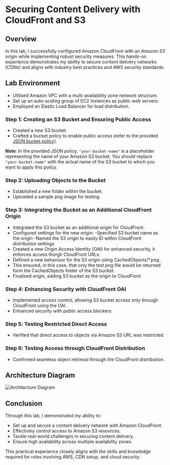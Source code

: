 # Securing Content Delivery with CloudFront and S3

## Overview
In this lab, I successfully configured Amazon CloudFront with an Amazon S3 origin while implementing robust security measures. This hands-on experience demonstrates my ability to secure content delivery networks (CDNs) and aligns with industry best practices and AWS security standards.

## Lab Environment
- Utilised Amazon VPC with a multi-availability zone network structure.
- Set up an auto-scaling group of EC2 instances as public web servers.
- Employed an Elastic Load Balancer for load distribution.


### Step 1: Creating an S3 Bucket and Ensuring Public Access
- Created a new S3 bucket.
- Crafted a bucket policy to enable public access (refer to the provided [JSON bucket policy](https://github.com/your-repository/bucket-policy.json)).

**Note**: In the provided JSON policy, `"your-bucket-name"` is a placeholder representing the name of your Amazon S3 bucket. You should replace `"your-bucket-name"` with the actual name of the S3 bucket to which you want to apply this policy.


### Step 2: Uploading Objects to the Bucket
- Established a new folder within the bucket.
- Uploaded a sample png image for testing.

### Step 3: Integrating the Bucket as an Additional CloudFront Origin
- Integrated the S3 bucket as an additional origin for CloudFront.
- Configured settings for the new origin:
	-Specified S3 bucket name as the origin
	-Named the S3 origin to easily ID within CloudFront distribution settings
- Created a new Origin Access Identity (OAI) for enhanced security, it enforces access thorgh CloudFront URLs.
- Defined a new behaviour for the S3 origin using CachedObjects/*.png.
- This ensured, in this case, that only the test png file would be returned form the CachedObjects folder of the S3 bucket.
- Finalised origin, adding S3 bucket as the origin to CloudFront

### Step 4: Enhancing Security with CloudFront OAI
- Implemented access control, allowing S3 bucket access only through CloudFront using the OAI.
- Enhanced security with public access blockers.

### Step 5: Testing Restricted Direct Access
- Verified that direct access to objects via Amazon S3 URL was restricted.

### Step 6: Testing Access through CloudFront Distribution
- Confirmed seamless object retrieval through the CloudFront distribution.

## Architecture Diagram
![Architecture Diagram](https://github.com/your-repository/architecture-diagram.png)

## Conclusion
Through this lab, I demonstrated my ability to:

- Set up and secure a content delivery network with Amazon CloudFront.
- Effectively control access to Amazon S3 resources.
- Tackle real-world challenges in securing content delivery.
- Ensure high availability across multiple availability zones.

This practical experience closely aligns with the skills and knowledge required for roles involving AWS, CDN setup, and cloud security.
